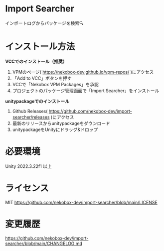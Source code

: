 # Import Searcher
インポートログからパッケージを検索🔍

# インストール方法
**VCCでのインストール（推奨）**
1. VPMのページ( https://nekobox-dev.github.io/vpm-repos/ )にアクセス
2. 「Add to VCC」ボタンを押す
3. VCCで「Nekobox VPM Packages」を承認
4. プロジェクトのパッケージ管理画面で「Import Searcher」をインストール

**unitypackageでのインストール**
1. Github Releases( https://github.com/nekobox-dev/import-searcher/releases )にアクセス
2. 最新のリリースからunitypackageをダウンロード
3. unitypackageをUnityにドラッグ&ドロップ

# 必要環境
Unity 2022.3.22f1 以上

# ライセンス
MIT
https://github.com/nekobox-dev/import-searcher/blob/main/LICENSE

# 変更履歴
https://github.com/nekobox-dev/import-searcher/blob/main/CHANGELOG.md

